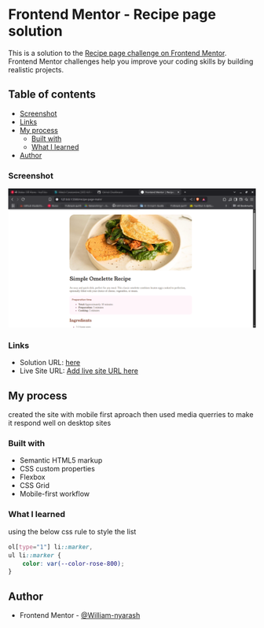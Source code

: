 # Frontend Mentor - Recipe page solution

This is a solution to the [Recipe page challenge on Frontend Mentor](https://www.frontendmentor.io/challenges/recipe-page-KiTsR8QQKm). Frontend Mentor challenges help you improve your coding skills by building realistic projects. 

## Table of contents

  - [Screenshot](#screenshot)
  - [Links](#links)
- [My process](#my-process)
  - [Built with](#built-with)
  - [What I learned](#what-i-learned)
- [Author](#author)

### Screenshot

 ![layout on desktop](screenshot.png)
### Links


- Solution URL: [here](https://github.com/William-nyarash/frontend-mentors.git)
- Live Site URL: [Add live site URL here](https://your-live-site-url.com)

## My process

created the site with mobile first aproach then used media querries to make it respond well on desktop sites

### Built with

- Semantic HTML5 markup
- CSS custom properties
- Flexbox
- CSS Grid
- Mobile-first workflow

### What I learned
using the below css rule to style the list
```css
ol[type="1"] li::marker,
ul li::marker {
    color: var(--color-rose-800);
}
```
## Author

- Frontend Mentor - [@William-nyarash](https://www.frontendmentor.io/profile/william-nyarash)
